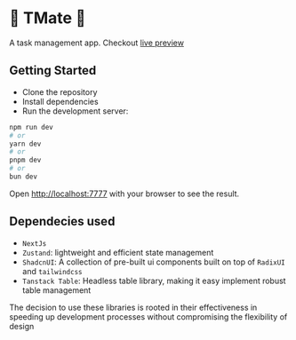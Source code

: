 # 🚧 TMate 🚧

A task management app. Checkout [live preview](https://tmate-sable.vercel.app/)

## Getting Started

- Clone the repository
- Install dependencies
- Run the development server:

```bash
npm run dev
# or
yarn dev
# or
pnpm dev
# or
bun dev
```

Open [http://localhost:7777](http://localhost:7777) with your browser to see the result.

## Dependecies used

- `NextJs`
- `Zustand`: lightweight and efficient state management
- `ShadcnUI`: A collection of pre-built ui components built on top of `RadixUI` and `tailwindcss`
- `Tanstack Table`: Headless table library, making it easy implement robust table management

The decision to use these libraries is rooted in their effectiveness in speeding up development processes without compromising the flexibility of design
